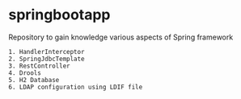 # springbootapp
Repository to gain knowledge various aspects of Spring framework

	1. HandlerInterceptor
	2. SpringJdbcTemplate
	3. RestController
	4. Drools
	5. H2 Database
	6. LDAP configuration using LDIF file
